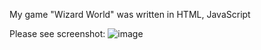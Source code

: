 
My game "Wizard World" 
was written in HTML, JavaScript

Please see screenshot:
![image](https://user-images.githubusercontent.com/38002631/164089095-0793dcc9-bf6d-4698-8fed-945f30df0d27.png)
